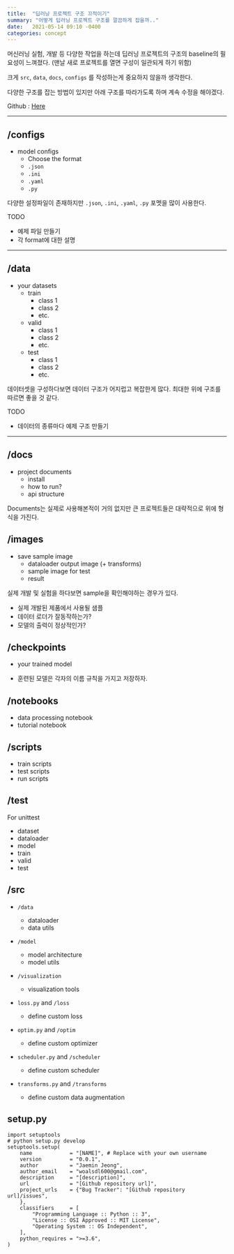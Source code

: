 ```yaml
---
title:  "딥러닝 프로젝트 구조 끄적이기"
summary: "어떻게 딥러닝 프로젝트 구조를 깔끔하게 잡을까.."
date:   2021-05-14 09:10 -0400
categories: concept
---
```


머신러닝 실험, 개발 등 다양한 작업을 하는데 딥러닝 프로젝트의 구조의 baseline의 필요성이 느껴졌다. (맨날 새로 프로젝트를 열면 구성이 일관되게 하기 위함)

크게 `src`, `data`, `docs`, `configs` 를 작성하는게 중요하지 않을까 생각한다.

다양한 구조를 잡는 방법이 있지만 아래 구조를 따라가도록 하며 계속 수정을 해야겠다.

Github : [Here](https://github.com/jjxxmiin/Deep_Learning_Project_Structure)

---

## /configs

- model configs
    + Choose the format
    + `.json`
    + `.ini`
    + `.yaml`
    + `.py`

다양한 설정파일이 존재하지만 `.json`, `.ini`, `.yaml`, `.py` 포멧을 많이 사용한다.

TODO
- 예제 파일 만들기
- 각 format에 대한 설명

---

## /data

- your datasets
    + train
        - class 1
        - class 2
        - etc.
    + valid
        - class 1
        - class 2
        - etc.
    + test
        - class 1
        - class 2
        - etc.

데이터셋을 구성하다보면 데이터 구조가 어지럽고 복잡한게 많다. 최대한 위에 구조를 따르면 좋을 것 같다.

TODO
- 데이터의 종류마다 예제 구조 만들기

---

## /docs

- project documents
    + install
    + how to run?
    + api structure

Documents는 실제로 사용해본적이 거의 없지만 큰 프로젝트들은 대략적으로 위에 형식을 가진다.

## /images

- save sample image
    + dataloader output image (+ transforms)
    + sample image for test
    + result

실제 개발 및 실험을 하다보면 sample을 확인해야하는 경우가 있다.

- 실제 개발된 제품에서 사용될 샘플
- 데이터 로더가 잘동작하는가?
- 모델의 출력이 정상적인가?

## /checkpoints

- your trained model

- 훈련된 모델은 각자의 이름 규칙을 가지고 저장하자.

## /notebooks

- data processing notebook
- tutorial notebook

## /scripts

- train scripts
- test scripts
- run scripts

## /test

For unittest

- dataset
- dataloader
- model
- train
- valid
- test

## /src

- `/data`
    + dataloader
    + data utils

- `/model`
    + model architecture
    + model utils

- `/visualization`
    + visualization tools

- `loss.py` and `/loss`
    + define custom loss

- `optim.py` and `/optim`
    + define custom optimizer

- `scheduler.py` and `/scheduler`
    + define custom scheduler

- `transforms.py` and `/transforms`
    + define custom data augmentation

## setup.py

```
import setuptools
# python setup.py develop
setuptools.setup(
    name            = "[NAME]", # Replace with your own username
    version         = "0.0.1",
    author          = "Jaemin Jeong",
    author_email    = "woalsdl600@gmail.com",
    description     = "[description]",
    url             = "[Github repository url]",
    project_urls    = {"Bug Tracker": "[Github repository url]/issues",
    },
    classifiers     = [
        "Programming Language :: Python :: 3",
        "License :: OSI Approved :: MIT License",
        "Operating System :: OS Independent",
    ],
    python_requires = ">=3.6",
)
```
